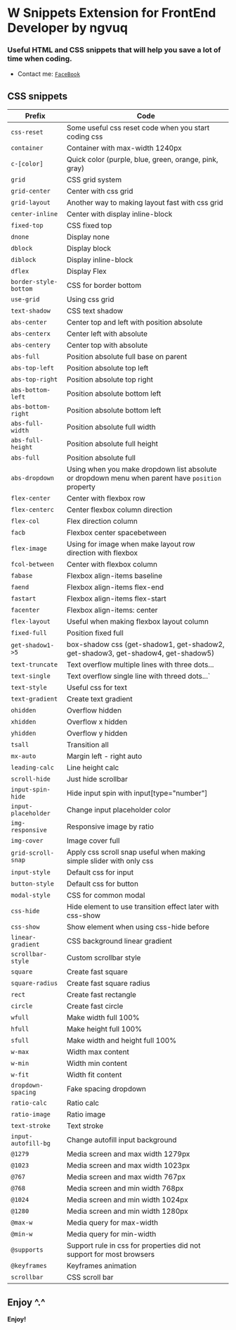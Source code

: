# W Snippets Extension for FrontEnd Developer by ngvuq

### Useful HTML and CSS snippets that will help you save a lot of time when coding.

- Contact me: [`FaceBook`](https://www.facebook.com/ngvuq.11/)

## CSS snippets

| Prefix                | Code                                                                                             |
| --------------------- | ------------------------------------------------------------------------------------------------ |
| `css-reset`           | Some useful css reset code when you start coding css                                             |
| `container`           | Container with max-width 1240px                                                                  |
| `c-[color]`           | Quick color (purple, blue, green, orange, pink, gray)                                            |
| `grid`                | CSS grid system                                                                                  |
| `grid-center`         | Center with css grid                                                                             |
| `grid-layout`         | Another way to making layout fast with css grid                                                  |
| `center-inline`       | Center with display inline-block                                                                 |
| `fixed-top`           | CSS fixed top                                                                                    |
| `dnone`               | Display none                                                                                     |
| `dblock`              | Display block                                                                                    |
| `diblock`             | Display inline-block                                                                             |
| `dflex`               | Display Flex                                                                                     |
| `border-style-bottom` | CSS for border bottom                                                                            |
| `use-grid`            | Using css grid                                                                                   |
| `text-shadow`         | CSS text shadow                                                                                  |
| `abs-center`          | Center top and left with position absolute                                                       |
| `abs-centerx`         | Center left with absolute                                                                        |
| `abs-centery`         | Center top with absolute                                                                         |
| `abs-full`            | Position absolute full base on parent                                                            |
| `abs-top-left`        | Position absolute top left                                                                       |
| `abs-top-right`       | Position absolute top right                                                                      |
| `abs-bottom-left`     | Position absolute bottom left                                                                    |
| `abs-bottom-right`    | Position absolute bottom left                                                                    |
| `abs-full-width`      | Position absolute full width                                                                     |
| `abs-full-height`     | Position absolute full height                                                                    |
| `abs-full`            | Position absolute full                                                                           |
| `abs-dropdown`        | Using when you make dropdown list absolute or dropdown menu when parent have `position` property |
| `flex-center`         | Center with flexbox row                                                                          |
| `flex-centerc`        | Center flexbox column direction                                                                  |
| `flex-col`            | Flex direction column                                                                            |
| `facb`                | Flexbox center spacebetween                                                                      |
| `flex-image`          | Using for image when make layout row direction with flexbox                                      |
| `fcol-between`        | Center with flexbox column                                                                       |
| `fabase`              | Flexbox align-items baseline                                                                     |
| `faend`               | Flexbox align-items flex-end                                                                     |
| `fastart`             | Flexbox align-items flex-start                                                                   |
| `facenter`            | Flexbox align-items: center                                                                      |
| `flex-layout`         | Useful when making flexbox layout column                                                         |
| `fixed-full`          | Position fixed full                                                                              |
| `get-shadow1->5`      | box-shadow css (get-shadow1, get-shadow2, get-shadow3, get-shadow4, get-shadow5)                 |
| `text-truncate`       | Text overflow multiple lines with three dots...                                                  |
| `text-single`         | Text overflow single line with threed dots...`                                                   |
| `text-style`          | Useful css for text                                                                              |
| `text-gradient`       | Create text gradient                                                                             |
| `ohidden`             | Overflow hidden                                                                                  |
| `xhidden`             | Overflow x hidden                                                                                |
| `yhidden`             | Overflow y hidden                                                                                |
| `tsall`               | Transition all                                                                                   |
| `mx-auto`             | Margin left - right auto                                                                         |
| `leading-calc`        | Line height calc                                                                                 |
| `scroll-hide`         | Just hide scrollbar                                                                              |
| `input-spin-hide`     | Hide input spin with input[type="number"]                                                        |
| `input-placeholder`   | Change input placeholder color                                                                   |
| `img-responsive`      | Responsive image by ratio                                                                        |
| `img-cover`           | Image cover full                                                                                 |
| `grid-scroll-snap`    | Apply css scroll snap useful when making simple slider with only css                             |
| `input-style`         | Default css for input                                                                            |
| `button-style`        | Default css for button                                                                           |
| `modal-style`         | CSS for common modal                                                                             |
| `css-hide`            | Hide element to use transition effect later with css-show                                        |
| `css-show`            | Show element when using css-hide before                                                          |
| `linear-gradient`     | CSS background linear gradient                                                                   |
| `scrollbar-style`     | Custom scrollbar style                                                                           |
| `square`              | Create fast square                                                                               |
| `square-radius`       | Create fast square radius                                                                        |
| `rect`                | Create fast rectangle                                                                            |
| `circle`              | Create fast circle                                                                               |
| `wfull`               | Make width full 100%                                                                             |
| `hfull`               | Make height full 100%                                                                            |
| `sfull`               | Make width and height full 100%                                                                  |
| `w-max`               | Width max content                                                                                |
| `w-min`               | Width min content                                                                                |
| `w-fit`               | Width fit content                                                                                |
| `dropdown-spacing`    | Fake spacing dropdown                                                                            |
| `ratio-calc`          | Ratio calc                                                                                       |
| `ratio-image`         | Ratio image                                                                                      |
| `text-stroke`         | Text stroke                                                                                      |
| `input-autofill-bg`   | Change autofill input background                                                                 |
| `@1279`               | Media screen and max width 1279px                                                                |
| `@1023`               | Media screen and max width 1023px                                                                |
| `@767`                | Media screen and max width 767px                                                                 |
| `@768`                | Media screen and min width 768px                                                                 |
| `@1024`               | Media screen and min width 1024px                                                                |
| `@1280`               | Media screen and min width 1280px                                                                |
| `@max-w`              | Media query for max-width                                                                        |
| `@min-w`              | Media query for min-width                                                                        |
| `@supports`           | Support rule in css for properties did not support for most browsers                             |
| `@keyframes`          | Keyframes animation                                                                              |
| `scrollbar`           | CSS scroll bar                                                                                   |

## Enjoy ^.^

**Enjoy!**

